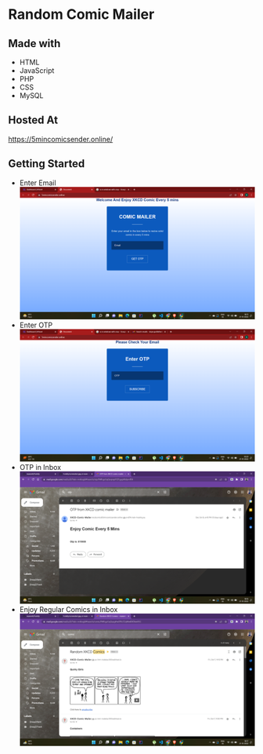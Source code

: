 # Random Comic Mailer

## Made with

- HTML
- JavaScript
- PHP
- CSS
- MySQL

## Hosted At

https://5mincomicsender.online/

## Getting Started

- Enter Email !["Enter Your Email"](/imgs/1.png)
- Enter OTP !["Enter OTP Received"](/imgs/2.png)
- OTP in Inbox !["OTP"](/imgs/3.png)
- Enjoy Regular Comics in Inbox !["Comic"](/imgs/4.png)
